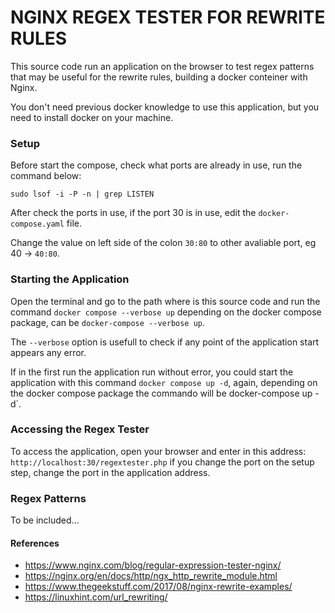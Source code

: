 # NGINX REGEX TESTER FOR REWRITE RULES

This source code run an application on the browser to test regex patterns that may be useful for the rewrite rules, building a docker conteiner with Nginx.

You don't need previous docker knowledge to use this application, but you need to install docker on your machine.

### Setup

Before start the compose, check what ports are already in use, run the command below:

```
sudo lsof -i -P -n | grep LISTEN
```

After check the ports in use, if the port 30 is in use, edit the `docker-compose.yaml` file.

Change the value on left side of the colon `30:80` to other avaliable port, eg 40 -> `40:80`.

### Starting the Application

Open the terminal and go to the path where is this source code and run the command `docker compose --verbose up` depending on the docker compose package, can be `docker-compose --verbose up`. 

The `--verbose` option is usefull to check if any point of the application start appears any error.

If in the first run the application run without error, you could start the application with this command `docker compose up -d`, again, depending on the docker compose package the commando will be docker-compose up -d`.

### Accessing the Regex Tester

To access the application, open your browser and enter in this address: `http://localhost:30/regextester.php` if you change the port on the setup step, change the port in the application address. 

### Regex Patterns

To be included...

#### References
 * https://www.nginx.com/blog/regular-expression-tester-nginx/
 * https://nginx.org/en/docs/http/ngx_http_rewrite_module.html
 * https://www.thegeekstuff.com/2017/08/nginx-rewrite-examples/
 * https://linuxhint.com/url_rewriting/
